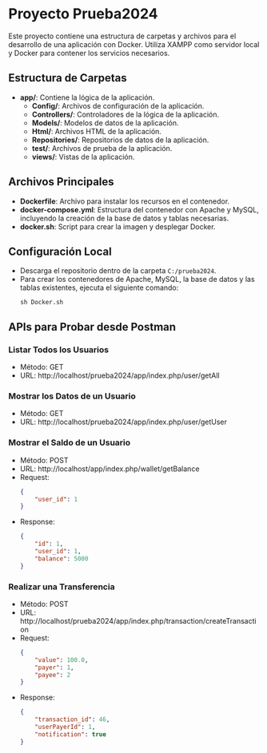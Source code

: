 
# Proyecto Prueba2024

Este proyecto contiene una estructura de carpetas y archivos para el desarrollo de una aplicación con Docker. Utiliza XAMPP como servidor local y Docker para contener los servicios necesarios.

## Estructura de Carpetas

- **app/**: Contiene la lógica de la aplicación.
  - **Config/**: Archivos de configuración de la aplicación.
  - **Controllers/**: Controladores de la lógica de la aplicación.
  - **Models/**: Modelos de datos de la aplicación.
  - **Html/**: Archivos HTML de la aplicación.
  - **Repositories/**: Repositorios de datos de la aplicación.
  - **test/**: Archivos de prueba de la aplicación.
  - **views/**: Vistas de la aplicación.

## Archivos Principales

- **Dockerfile**: Archivo para instalar los recursos en el contenedor.
- **docker-compose.yml**: Estructura del contenedor con Apache y MySQL, incluyendo la creación de la base de datos y tablas necesarias.
- **docker.sh**: Script para crear la imagen y desplegar Docker.

## Configuración Local

- Descarga el repositorio dentro de la carpeta `C:/prueba2024`.
- Para crear los contenedores de Apache, MySQL, la base de datos y las tablas existentes, ejecuta el siguiente comando:
  ```
  sh Docker.sh
  ```

## APIs para Probar desde Postman

### Listar Todos los Usuarios
- Método: GET
- URL: http://localhost/prueba2024/app/index.php/user/getAll

### Mostrar los Datos de un Usuario
- Método: GET
- URL: http://localhost/prueba2024/app/index.php/user/getUser

### Mostrar el Saldo de un Usuario
- Método: POST
- URL: http://localhost/app/index.php/wallet/getBalance
- Request:
  ```json
  {
      "user_id": 1
  }
  ```
- Response:
  ```json
  {
      "id": 1,
      "user_id": 1,
      "balance": 5000
  }
  ```

### Realizar una Transferencia
- Método: POST
- URL: http://localhost/prueba2024/app/index.php/transaction/createTransaction
- Request:
  ```json
  {
      "value": 100.0,
      "payer": 1,
      "payee": 2
  }
  ```
- Response:
  ```json
  {
      "transaction_id": 46,
      "userPayerId": 1,
      "notification": true
  }
  ```
